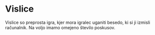 # Vislice

Vislice so preprosta igra, kjer mora igralec uganiti besedo, ki si ji izmisli računalnik. Na voljo imamo omejeno število poskusov.